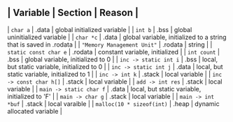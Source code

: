 | Variable					| Section 	| Reason	|
--------------------------------------------------------------------------------
| `char a`					| .data		| global initialized variable 	|
| `int b`					| .bss		| global uninitialized variable |
| `char *c`				| .data		| global variable, initialized to a string that is saved in .rodata |
| `"Memory Management Unit"`	| .rodata	| string |
| `static const char e`		| .rodata	| constant variable, initialized 	|
| `int count`					| .bss		| global variable, initialized to 0 |
| `inc -> static int i`		| .bss		| local, but static variable, initialized to 0 |
| `inc -> static int j`		| .data 	| local, but static variable, initialized to 1 |
| `inc -> int k`		| .stack	| local variable |
| `inc  -> const char h[]`	| .stack	| local variable |
| `add -> int res`		| .stack	| local variable |
| `main -> static char f`	| .data		| local, but static variable, initialized to 'F' |
| `main -> char g`		| .stack	| local variable |
| `main -> int *buf`		| .stack	| local varaible |
| `malloc(10 * sizeof(int)`	| .heap		| dynamic allocated variable |
